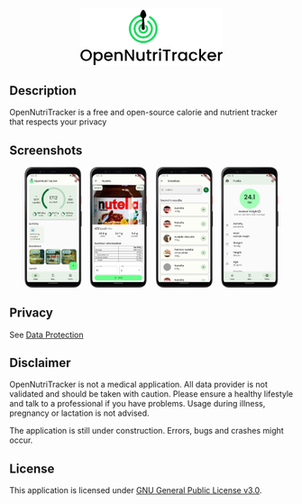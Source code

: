 <p align="center">
  <img alt="Logo" src="assets/icon/ont_banner_top.png" width="50%" />
</p>

## Description
OpenNutriTracker is a free and open-source calorie and nutrient tracker that respects your privacy

## Screenshots
<p align="center">
  <img alt="Logo" src="screenshots/screenshot_home.png" width="20%" />
  &nbsp;&nbsp; 
  <img alt="Logo" src="screenshots/screenshot_product_detail.png" width="20%" />
  &nbsp;&nbsp; 
  <img alt="Logo" src="screenshots/screenshot_product_search.png" width="20%" />
  &nbsp;&nbsp; 
  <img alt="Logo" src="screenshots/screenshot_profile.png" width="20%" />
</p>

## Privacy
See [Data Protection](https://www.iubenda.com/privacy-policy/53922100)

## Disclaimer
OpenNutriTracker is not a medical application. All data provider is not validated and should be taken with caution. Please ensure a healthy lifestyle and talk to a professional if you have problems. Usage during illness, pregnancy or lactation is not advised.

The application is still under construction. Errors, bugs and crashes might occur.

## License
This application is licensed under [GNU General Public License v3.0](LICENSE).
